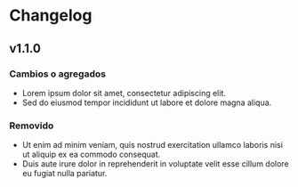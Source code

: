 # Changelog

## v1.1.0

### Cambios o agregados
- Lorem ipsum dolor sit amet, consectetur adipiscing elit.
- Sed do eiusmod tempor incididunt ut labore et dolore magna aliqua.

### Removido

- Ut enim ad minim veniam, quis nostrud exercitation ullamco laboris nisi ut aliquip ex ea commodo consequat.
- Duis aute irure dolor in reprehenderit in voluptate velit esse cillum dolore eu fugiat nulla pariatur.